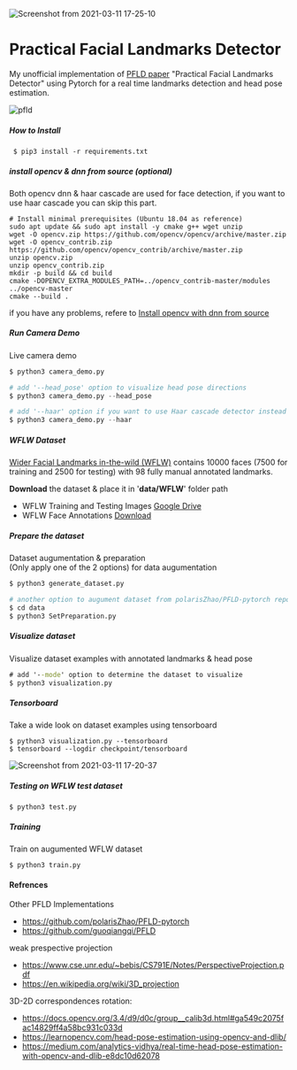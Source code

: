 ![Screenshot from 2021-03-11 17-25-10](https://user-images.githubusercontent.com/35613645/110810916-e8f0e380-828e-11eb-842a-63b804635ef4.png)

# Practical Facial Landmarks Detector 

My unofficial implementation of [PFLD paper](https://arxiv.org/pdf/1902.10859.pdf) "Practical Facial Landmarks Detector" using Pytorch for a real time landmarks detection and head pose estimation.<br/>

![pfld](https://user-images.githubusercontent.com/35613645/109653302-89e1ef00-7b69-11eb-8dd7-e8810deebe44.png)


##### How to Install
```
 $ pip3 install -r requirements.txt
```
##### install opencv & dnn from source (optional)
Both opencv dnn & haar cascade are used for face detection, if you want to use haar cascade you can skip this part.
```
# Install minimal prerequisites (Ubuntu 18.04 as reference)
sudo apt update && sudo apt install -y cmake g++ wget unzip
wget -O opencv.zip https://github.com/opencv/opencv/archive/master.zip
wget -O opencv_contrib.zip https://github.com/opencv/opencv_contrib/archive/master.zip
unzip opencv.zip
unzip opencv_contrib.zip
mkdir -p build && cd build
cmake -DOPENCV_EXTRA_MODULES_PATH=../opencv_contrib-master/modules ../opencv-master
cmake --build .
```
if you have any problems, refere to [Install opencv with dnn from source](https://docs.opencv.org/master/d7/d9f/tutorial_linux_install.html)

##### Run Camera Demo
Live camera demo 
```python
$ python3 camera_demo.py

# add '--head_pose' option to visualize head pose directions 
$ python3 camera_demo.py --head_pose

# add '--haar' option if you want to use Haar cascade detector instead of dnn opencv face detector
$ python3 camera_demo.py --haar
```

##### WFLW Dataset
[Wider Facial Landmarks in-the-wild (WFLW)](https://wywu.github.io/projects/LAB/WFLW.html) contains 10000 faces (7500 for training and 2500 for testing) with 98 fully manual annotated landmarks.

**Download** the dataset & place it in '**data/WFLW**' folder path
- WFLW Training and Testing Images [Google Drive](https://drive.google.com/file/d/1hzBd48JIdWTJSsATBEB_eFVvPL1bx6UC/view)<br/>
- WFLW Face Annotations [Download](https://wywu.github.io/projects/LAB/support/WFLW_annotations.tar.gz)<br/>
##### Prepare the dataset
Dataset augumentation & preparation <br/>
(Only apply one of the 2 options) for data augumentation
```python
$ python3 generate_dataset.py
```
```python
# another option to augument dataset from polarisZhao/PFLD-pytorch repo 
$ cd data
$ python3 SetPreparation.py
```


##### Visualize dataset
Visualize dataset examples with annotated landmarks & head pose 
```cmd
# add '--mode' option to determine the dataset to visualize
$ python3 visualization.py
```
##### Tensorboard 
Take a wide look on dataset examples using tensorboard
```
$ python3 visualization.py --tensorboard
$ tensorboard --logdir checkpoint/tensorboard
```
![Screenshot from 2021-03-11 17-20-37](https://user-images.githubusercontent.com/35613645/110810440-78e25d80-828e-11eb-9689-523c4d12b772.png)



##### Testing on WFLW test dataset
```
$ python3 test.py
```


##### Training 
Train on augumented WFLW dataset
```
$ python3 train.py
```


#### Refrences
Other PFLD Implementations
- https://github.com/polarisZhao/PFLD-pytorch
- https://github.com/guoqiangqi/PFLD

weak prespective projection
- https://www.cse.unr.edu/~bebis/CS791E/Notes/PerspectiveProjection.pdf
- https://en.wikipedia.org/wiki/3D_projection

3D-2D correspondences rotation:
- https://docs.opencv.org/3.4/d9/d0c/group__calib3d.html#ga549c2075fac14829ff4a58bc931c033d
- https://learnopencv.com/head-pose-estimation-using-opencv-and-dlib/
- https://medium.com/analytics-vidhya/real-time-head-pose-estimation-with-opencv-and-dlib-e8dc10d62078
